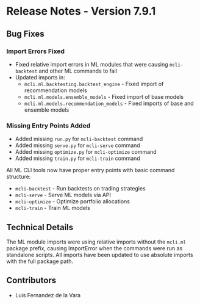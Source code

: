 # Release Notes - Version 7.9.1

## Bug Fixes

### Import Errors Fixed
- Fixed relative import errors in ML modules that were causing `mcli-backtest` and other ML commands to fail
- Updated imports in:
  - `mcli.ml.backtesting.backtest_engine` - Fixed import of recommendation models
  - `mcli.ml.models.ensemble_models` - Fixed import of base models
  - `mcli.ml.models.recommendation_models` - Fixed imports of base and ensemble models

### Missing Entry Points Added
- Added missing `run.py` for `mcli-backtest` command
- Added missing `serve.py` for `mcli-serve` command
- Added missing `optimize.py` for `mcli-optimize` command
- Added missing `train.py` for `mcli-train` command

All ML CLI tools now have proper entry points with basic command structure:
- `mcli-backtest` - Run backtests on trading strategies
- `mcli-serve` - Serve ML models via API
- `mcli-optimize` - Optimize portfolio allocations
- `mcli-train` - Train ML models

## Technical Details

The ML module imports were using relative imports without the `mcli.ml` package prefix, causing ImportError when the commands were run as standalone scripts. All imports have been updated to use absolute imports with the full package path.

## Contributors
- Luis Fernandez de la Vara